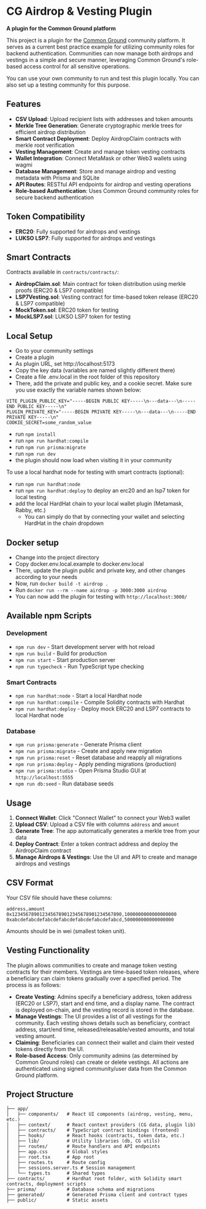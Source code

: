 # CG Airdrop & Vesting Plugin

**A plugin for the Common Ground platform**

This project is a plugin for the [Common Ground](https://app.cg) community platform. It serves as a current best practice example for utilizing community roles for backend authentication. Communities can now manage both airdrops and vestings in a simple and secure manner, leveraging Common Ground's role-based access control for all sensitive operations.

You can use your own community to run and test this plugin locally. You can also set up a testing community for this purpose.

## Features

- **CSV Upload**: Upload recipient lists with addresses and token amounts
- **Merkle Tree Generation**: Generate cryptographic merkle trees for efficient airdrop distribution
- **Smart Contract Deployment**: Deploy AirdropClaim contracts with merkle root verification
- **Vesting Management**: Create and manage token vesting contracts
- **Wallet Integration**: Connect MetaMask or other Web3 wallets using wagmi
- **Database Management**: Store and manage airdrop and vesting metadata with Prisma and SQLite
- **API Routes**: RESTful API endpoints for airdrop and vesting operations
- **Role-based Authentication**: Uses Common Ground community roles for secure backend authentication

## Token Compatibility

- **ERC20**: Fully supported for airdrops and vestings
- **LUKSO LSP7**: Fully supported for airdrops and vestings

## Smart Contracts

Contracts available in `contracts/contracts/`:
- **AirdropClaim.sol**: Main contract for token distribution using merkle proofs (ERC20 & LSP7 compatible)
- **LSP7Vesting.sol**: Vesting contract for time-based token release (ERC20 & LSP7 compatible)
- **MockToken.sol**: ERC20 token for testing
- **MockLSP7.sol**: LUKSO LSP7 token for testing

## Local Setup

- Go to your community settings
- Create a plugin
- As plugin URL, set http://localhost:5173
- Copy the key data (variables are named slightly different there)
- Create a file .env.local in the root folder of this repository
- There, add the private and public key, and a cookie secret. Make sure you use exactly the variable names shown below:

```
VITE_PLUGIN_PUBLIC_KEY="-----BEGIN PUBLIC KEY-----\n---data---\n-----END PUBLIC KEY-----\n"
PLUGIN_PRIVATE_KEY="-----BEGIN PRIVATE KEY-----\n---data---\n-----END PRIVATE KEY-----\n"
COOKIE_SECRET=some_random_value
```

- run `npm install`
- run `npm run hardhat:compile`
- run `npm run prisma:migrate`
- run `npm run dev`
- the plugin should now load when visiting it in your community

To use a local hardhat node for testing with smart contracts (optional):
- run `npm run hardhat:node`
- run `npm run hardhat:deploy` to deploy an erc20 and an lsp7 token for local testing
- add the local HardHat chain to your local wallet plugin (Metamask, Rabby, etc.)
  - You can simply do that by connecting your wallet and selecting HardHat in the chain dropdown

## Docker setup

- Change into the project directory
- Copy docker.env.local.example to docker.env.local
- There, update the plugin public and private key, and other changes according to your needs
- Now, run `docker build -t airdrop .`
- Run `docker run --rm --name airdrop -p 3000:3000 airdrop`
- You can now add the plugin for testing with `http://localhost:3000/`

## Available npm Scripts

### Development
- `npm run dev` - Start development server with hot reload
- `npm run build` - Build for production
- `npm run start` - Start production server
- `npm run typecheck` - Run TypeScript type checking

### Smart Contracts
- `npm run hardhat:node` - Start a local Hardhat node
- `npm run hardhat:compile` - Compile Solidity contracts with Hardhat
- `npm run hardhat:deploy` - Deploy mock ERC20 and LSP7 contracts to local Hardhat node

### Database
- `npm run prisma:generate` - Generate Prisma client
- `npm run prisma:migrate` - Create and apply new migration
- `npm run prisma:reset` - Reset database and reapply all migrations
- `npm run prisma:deploy` - Apply pending migrations (production)
- `npm run prisma:studio` - Open Prisma Studio GUI at `http://localhost:5555`
- `npm run db:seed` - Run database seeds

## Usage

1. **Connect Wallet**: Click "Connect Wallet" to connect your Web3 wallet
2. **Upload CSV**: Upload a CSV file with columns `address` and `amount`
3. **Generate Tree**: The app automatically generates a merkle tree from your data
4. **Deploy Contract**: Enter a token contract address and deploy the AirdropClaim contract
5. **Manage Airdrops & Vestings**: Use the UI and API to create and manage airdrops and vestings

## CSV Format

Your CSV file should have these columns:
```csv
address,amount
0x1234567890123456789012345678901234567890,1000000000000000000
0xabcdefabcdefabcdefabcdefabcdefabcdefabcd,500000000000000000
```

Amounts should be in wei (smallest token unit).

## Vesting Functionality

The plugin allows communities to create and manage token vesting contracts for their members. Vestings are time-based token releases, where a beneficiary can claim tokens gradually over a specified period. The process is as follows:

- **Create Vesting**: Admins specify a beneficiary address, token address (ERC20 or LSP7), start and end time, and a display name. The contract is deployed on-chain, and the vesting record is stored in the database.
- **Manage Vestings**: The UI provides a list of all vestings for the community. Each vesting shows details such as beneficiary, contract address, start/end time, released/releasable/vested amounts, and total vesting amount.
- **Claiming**: Beneficiaries can connect their wallet and claim their vested tokens directly from the UI.
- **Role-based Access**: Only community admins (as determined by Common Ground roles) can create or delete vestings. All actions are authenticated using signed community/user data from the Common Ground platform.

## Project Structure

```
├── app/
│   ├── components/   # React UI components (airdrop, vesting, menu, etc.)
│   ├── context/      # React context providers (CG data, plugin lib)
│   ├── contracts/    # TypeScript contract bindings (frontend)
│   ├── hooks/        # React hooks (contracts, token data, etc.)
│   ├── lib/          # Utility libraries (db, CG utils)
│   ├── routes/       # Route handlers and API endpoints
│   ├── app.css       # Global styles
│   ├── root.tsx      # App root
│   ├── routes.ts     # Route config
│   ├── sessions.server.ts # Session management
│   └── types.ts      # Shared types
├── contracts/        # Hardhat root folder, with Solidity smart contracts, deployment scripts
├── prisma/           # Database schema and migrations
├── generated/        # Generated Prisma client and contract types
├── public/           # Static assets
```